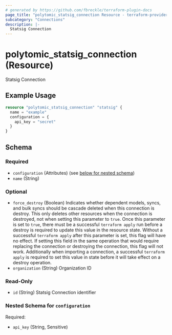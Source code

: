```yaml
---
# generated by https://github.com/fbreckle/terraform-plugin-docs
page_title: "polytomic_statsig_connection Resource - terraform-provider-polytomic"
subcategory: "Connections"
description: |-
  Statsig Connection
---
```


# polytomic_statsig_connection (Resource)

Statsig Connection

## Example Usage

```terraform
resource "polytomic_statsig_connection" "statsig" {
  name = "example"
  configuration = {
    api_key = "secret"
  }
}
```

<!-- schema generated by tfplugindocs -->
## Schema

### Required

- `configuration` (Attributes) (see [below for nested schema](#nestedatt--configuration))
- `name` (String)

### Optional

- `force_destroy` (Boolean) Indicates whether dependent models, syncs, and bulk syncs should be cascade deleted when this connection is destroy. This only deletes other resources when the connection is destroyed, not when setting this parameter to `true`. Once this parameter is set to `true`, there must be a successful `terraform apply` run before a destroy is required to update this value in the resource state. Without a successful `terraform apply` after this parameter is set, this flag will have no effect. If setting this field in the same operation that would require replacing the connection or destroying the connection, this flag will not work. Additionally when importing a connection, a successful `terraform apply` is required to set this value in state before it will take effect on a destroy operation.
- `organization` (String) Organization ID

### Read-Only

- `id` (String) Statsig Connection identifier

<a id="nestedatt--configuration"></a>
### Nested Schema for `configuration`

Required:

- `api_key` (String, Sensitive)


